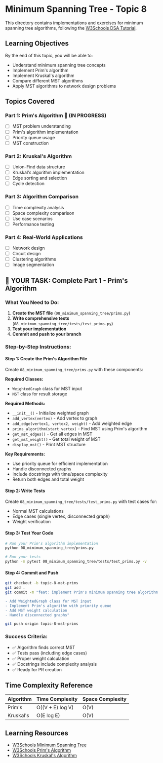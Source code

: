 # Minimum Spanning Tree - Topic 8

This directory contains implementations and exercises for minimum spanning tree algorithms, following the [W3Schools DSA Tutorial](https://www.w3schools.com/dsa/index.php).

## Learning Objectives

By the end of this topic, you will be able to:
- Understand minimum spanning tree concepts
- Implement Prim's algorithm
- Implement Kruskal's algorithm
- Compare different MST algorithms
- Apply MST algorithms to network design problems

## Topics Covered

### Part 1: Prim's Algorithm 🚧 (IN PROGRESS)
- [ ] MST problem understanding
- [ ] Prim's algorithm implementation
- [ ] Priority queue usage
- [ ] MST construction

### Part 2: Kruskal's Algorithm
- [ ] Union-Find data structure
- [ ] Kruskal's algorithm implementation
- [ ] Edge sorting and selection
- [ ] Cycle detection

### Part 3: Algorithm Comparison
- [ ] Time complexity analysis
- [ ] Space complexity comparison
- [ ] Use case scenarios
- [ ] Performance testing

### Part 4: Real-World Applications
- [ ] Network design
- [ ] Circuit design
- [ ] Clustering algorithms
- [ ] Image segmentation

## 🎯 YOUR TASK: Complete Part 1 - Prim's Algorithm

### **What You Need to Do:**

1. **Create the MST file** (`08_minimum_spanning_tree/prims.py`)
2. **Write comprehensive tests** (`08_minimum_spanning_tree/tests/test_prims.py`)
3. **Test your implementation**
4. **Commit and push to your branch**

### **Step-by-Step Instructions:**

#### **Step 1: Create the Prim's Algorithm File**
Create `08_minimum_spanning_tree/prims.py` with these components:

**Required Classes:**
- `WeightedGraph` class for MST input
- `MST` class for result storage

**Required Methods:**
- `__init__()` - Initialize weighted graph
- `add_vertex(vertex)` - Add vertex to graph
- `add_edge(vertex1, vertex2, weight)` - Add weighted edge
- `prims_algorithm(start_vertex)` - Find MST using Prim's algorithm
- `get_mst_edges()` - Get all edges in MST
- `get_mst_weight()` - Get total weight of MST
- `display_mst()` - Print MST structure

**Key Requirements:**
- Use priority queue for efficient implementation
- Handle disconnected graphs
- Include docstrings with time/space complexity
- Return both edges and total weight

#### **Step 2: Write Tests**
Create `08_minimum_spanning_tree/tests/test_prims.py` with test cases for:
- Normal MST calculations
- Edge cases (single vertex, disconnected graph)
- Weight verification

#### **Step 3: Test Your Code**
```bash
# Run your Prim's algorithm implementation
python 08_minimum_spanning_tree/prims.py

# Run your tests
python -m pytest 08_minimum_spanning_tree/tests/test_prims.py -v
```

#### **Step 4: Commit and Push**
```bash
git checkout -b topic-8-mst-prims
git add .
git commit -m "feat: implement Prim's minimum spanning tree algorithm

- Add WeightedGraph class for MST input
- Implement Prim's algorithm with priority queue
- Add MST weight calculation
- Handle disconnected graphs"

git push origin topic-8-mst-prims
```

### **Success Criteria:**
- ✅ Algorithm finds correct MST
- ✅ Tests pass (including edge cases)
- ✅ Proper weight calculation
- ✅ Docstrings include complexity analysis
- ✅ Ready for PR creation

## Time Complexity Reference

| Algorithm | Time Complexity | Space Complexity |
|-----------|----------------|------------------|
| Prim's | O((V + E) log V) | O(V) |
| Kruskal's | O(E log E) | O(V) |

## Learning Resources

- [W3Schools Minimum Spanning Tree](https://www.w3schools.com/dsa/dsa_intro_mst.php)
- [W3Schools Prim's Algorithm](https://www.w3schools.com/dsa/dsa_intro_prims.php)
- [W3Schools Kruskal's Algorithm](https://www.w3schools.com/dsa/dsa_intro_kruskal.php)
